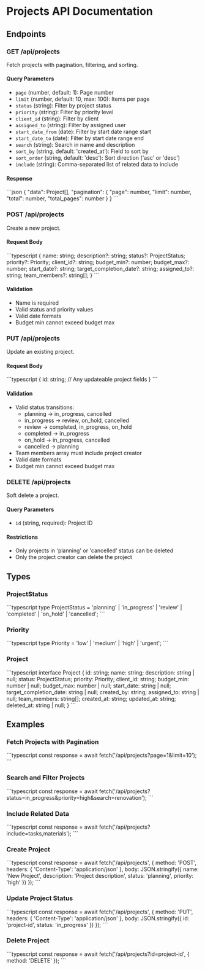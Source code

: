 # Projects API Documentation

## Endpoints

### GET /api/projects
Fetch projects with pagination, filtering, and sorting.

#### Query Parameters
- `page` (number, default: 1): Page number
- `limit` (number, default: 10, max: 100): Items per page
- `status` (string): Filter by project status
- `priority` (string): Filter by priority level
- `client_id` (string): Filter by client
- `assigned_to` (string): Filter by assigned user
- `start_date_from` (date): Filter by start date range start
- `start_date_to` (date): Filter by start date range end
- `search` (string): Search in name and description
- `sort_by` (string, default: 'created_at'): Field to sort by
- `sort_order` (string, default: 'desc'): Sort direction ('asc' or 'desc')
- `include` (string): Comma-separated list of related data to include

#### Response
\`\`\`json
{
  "data": Project[],
  "pagination": {
    "page": number,
    "limit": number,
    "total": number,
    "total_pages": number
  }
}
\`\`\`

### POST /api/projects
Create a new project.

#### Request Body
\`\`\`typescript
{
  name: string;
  description?: string;
  status?: ProjectStatus;
  priority?: Priority;
  client_id?: string;
  budget_min?: number;
  budget_max?: number;
  start_date?: string;
  target_completion_date?: string;
  assigned_to?: string;
  team_members?: string[];
}
\`\`\`

#### Validation
- Name is required
- Valid status and priority values
- Valid date formats
- Budget min cannot exceed budget max

### PUT /api/projects
Update an existing project.

#### Request Body
\`\`\`typescript
{
  id: string;
  // Any updateable project fields
}
\`\`\`

#### Validation
- Valid status transitions:
  - planning → in_progress, cancelled
  - in_progress → review, on_hold, cancelled
  - review → completed, in_progress, on_hold
  - completed → in_progress
  - on_hold → in_progress, cancelled
  - cancelled → planning
- Team members array must include project creator
- Valid date formats
- Budget min cannot exceed budget max

### DELETE /api/projects
Soft delete a project.

#### Query Parameters
- `id` (string, required): Project ID

#### Restrictions
- Only projects in 'planning' or 'cancelled' status can be deleted
- Only the project creator can delete the project

## Types

### ProjectStatus
\`\`\`typescript
type ProjectStatus = 'planning' | 'in_progress' | 'review' | 'completed' | 'on_hold' | 'cancelled';
\`\`\`

### Priority
\`\`\`typescript
type Priority = 'low' | 'medium' | 'high' | 'urgent';
\`\`\`

### Project
\`\`\`typescript
interface Project {
  id: string;
  name: string;
  description: string | null;
  status: ProjectStatus;
  priority: Priority;
  client_id: string;
  budget_min: number | null;
  budget_max: number | null;
  start_date: string | null;
  target_completion_date: string | null;
  created_by: string;
  assigned_to: string | null;
  team_members: string[];
  created_at: string;
  updated_at: string;
  deleted_at: string | null;
}
\`\`\`

## Examples

### Fetch Projects with Pagination
\`\`\`typescript
const response = await fetch('/api/projects?page=1&limit=10');
\`\`\`

### Search and Filter Projects
\`\`\`typescript
const response = await fetch('/api/projects?status=in_progress&priority=high&search=renovation');
\`\`\`

### Include Related Data
\`\`\`typescript
const response = await fetch('/api/projects?include=tasks,materials');
\`\`\`

### Create Project
\`\`\`typescript
const response = await fetch('/api/projects', {
  method: 'POST',
  headers: { 'Content-Type': 'application/json' },
  body: JSON.stringify({
    name: 'New Project',
    description: 'Project description',
    status: 'planning',
    priority: 'high'
  })
});
\`\`\`

### Update Project Status
\`\`\`typescript
const response = await fetch('/api/projects', {
  method: 'PUT',
  headers: { 'Content-Type': 'application/json' },
  body: JSON.stringify({
    id: 'project-id',
    status: 'in_progress'
  })
});
\`\`\`

### Delete Project
\`\`\`typescript
const response = await fetch('/api/projects?id=project-id', {
  method: 'DELETE'
});
\`\`\`
